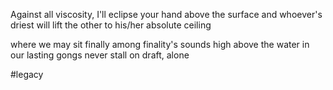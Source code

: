 Against all viscosity,
I'll eclipse your hand above the surface
and whoever's driest will lift the other
to his/her absolute ceiling

where we may sit finally
among finality's sounds
high above the water
in our lasting gongs
never stall
on draft,
alone

#legacy